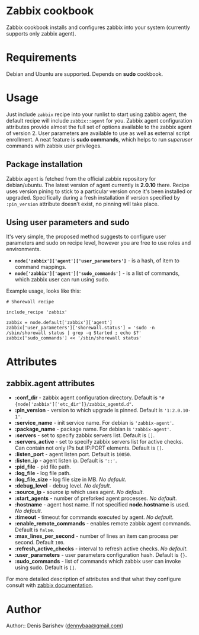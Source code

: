 # Zabbix cookbook

Zabbix cookbook installs and configures zabbix into your system (currently supports only zabbix agent).

# Requirements

Debian and Ubuntu are supported. Depends on **sudo** cookbook.

# Usage

Just include `zabbix` recipe into your runlist to start using zabbix agent, the default recipe will include `zabbix::agent` for you.
Zabbix agent configuration attributes provide almost the full set of options available to the zabbix agent of version 2. User parameters are available to use as well as external script enrollment. A neat feature is **sudo commands**, which helps to run *superuser* commands with zabbix user privileges.

## Package installation

Zabbix agent is fetched from the official zabbix repository for debian/ubuntu. The latest version of agent currently is **2.0.10** there. Recipe uses version pining to stick to a particular version once it's been installed or upgraded. Specifically during a fresh installation if version specified by `:pin_version` attribute doesn't exist, no pinning will take place.

## Using user parameters and sudo

It's very simple, the proposed method suggests to configure user parameters and sudo on recipe level, however you are free to use roles and environments.

- **`node['zabbix']['agent']['user_parameters']`** - is a hash, of item to command mappings.
- **`node['zabbix']['agent']['sudo_commands']`** - is a list of commands, which zabbix user can run using sudo.

Example usage, looks like this:


    # Shorewall recipe

    include_recipe 'zabbix'

    zabbix = node.default['zabbix']['agent']
    zabbix['user_parameters']['shorewall.status'] = 'sudo -n /sbin/shorewall status | grep -q Started ; echo $?'
    zabbix['sudo_commands'] << '/sbin/shorewall status'

# Attributes

## zabbix.agent attributes
- **:conf_dir** - zabbix agent configuration directory. Default is `"#{node['zabbix']['etc_dir']}/zabbix_agentd.d"`.
- **:pin_version** - version to which upgrade is pinned. Default is `'1:2.0.10-1'`.
- **:service_name** - init service name. For debian is `'zabbix-agent'`.
- **:package_name** - package name. For debian is `'zabbix-agent'`.
- **:servers** - set to specify zabbix servers list. Default is `[]`.
- **:servers_active** - set to specify zabbix servers list for active checks. Can contain not only IPs but IP:PORT elements. Default is `[]`.
- **:listen_port** - agent listen port. Default is `10050`.
- **:listen_ip** - agent listen ip. Default is `'::'`.
- **:pid_file** - pid file path.
- **:log_file** - log file path.
- **:log_file_size** - log file size in MB. *No default*.
- **:debug_level** - debug level. *No default*.
- **:source_ip** - source ip which uses agent. *No default*.
- **:start_agents** - number of preforked agent processes. *No default*.
- **:hostname** - agent host name. If not specified **node.hostname** is used. *No default*.
- **:timeout** - timeout for commands executed by agent. *No default*.
- **:enable_remote_commands** - enables remote zabbix agent commands. Default is `false`.
- **:max_lines_per_second** - number of lines an item can process per second. Default `100`.
- **:refresh_active_checks** - interval to refresh active checks. *No default*.
- **:user_parameters** - user parameters configuration hash. Default is `{}`.
- **:sudo_commands** - list of commands which zabbix user can invoke using sudo. Default is `[]`.

For more detailed description of attributes and that what they configure consult with [zabbix documentation](http://www.zabbix.com/documentation.php).

# Author

Author:: Denis Barishev (<dennybaa@gmail.com>)
